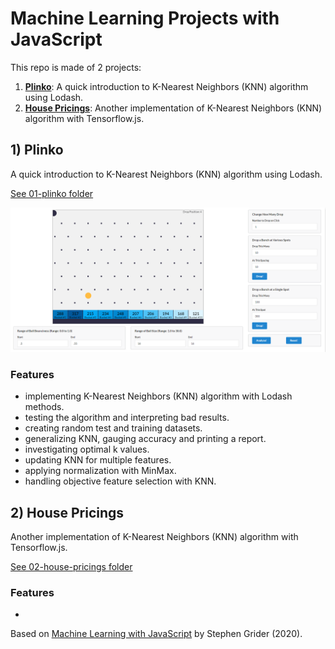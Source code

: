 # Machine Learning Projects with JavaScript

This repo is made of 2 projects:

1. [**Plinko**](#plinko): A quick introduction to K-Nearest Neighbors (KNN) algorithm using Lodash.
1. [**House Pricings**](#housepricings): Another implementation of K-Nearest Neighbors (KNN) algorithm with Tensorflow.js.

## <a name="plinko"></a> 1) Plinko

A quick introduction to K-Nearest Neighbors (KNN) algorithm using Lodash.

[See 01-plinko folder](https://github.com/solygambas/javascript-machine-learning/tree/main/01-plinko)

<p align="center">
    <a href="https://github.com/solygambas/javascript-machine-learning/tree/main/01-plinko">
        <img src="01-plinko/screenshot.png">
    </a>
</p>

### Features

- implementing K-Nearest Neighbors (KNN) algorithm with Lodash methods.
- testing the algorithm and interpreting bad results.
- creating random test and training datasets.
- generalizing KNN, gauging accuracy and printing a report.
- investigating optimal k values.
- updating KNN for multiple features.
- applying normalization with MinMax.
- handling objective feature selection with KNN.

## <a name="housepricings"></a> 2) House Pricings

Another implementation of K-Nearest Neighbors (KNN) algorithm with Tensorflow.js.

[See 02-house-pricings folder](https://github.com/solygambas/javascript-machine-learning/tree/main/02-house-pricings)

<!-- <p align="center">
    <a href="https://github.com/solygambas/javascript-machine-learning/tree/main/02-house-pricings">
        <img src="02-house-pricings/screenshot.png">
    </a>
</p> -->

### Features

-

Based on [Machine Learning with JavaScript](https://www.udemy.com/course/machine-learning-with-javascript/) by Stephen Grider (2020).
